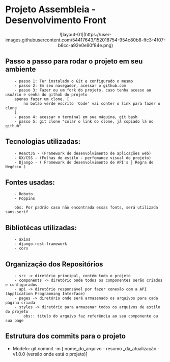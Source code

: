 # Projeto Assembleia - Desenvolvimento Front 
<div align="center">
![layout-01](https://user-images.githubusercontent.com/54417643/152018754-954c80b8-ffc3-4f07-b6cc-a92e0e90f84e.png)
</div>

## Passo a passo para rodar o projeto em seu ambiente
        - passo 1: Ter instalado o Git e configurado o mesmo
        - passo 2: Em seu navegador, acessar o github.com
        - passo 3: Fazer ou um fork do projeto, caso tenha acesso ao usuário e senha do github do projeto
        apenas fazer um clone. [
            no botão verde escrito 'Code' vai conter o link para fazer o clone
        ]
        - passo 4: acessar o terminal em sua máquina, git bash
        - passo 5: git clone "colar o link do clone, já copiado lá no github"
## Tecnologias utilizadas:
        - ReactJS - (Framework de desenvolvimento de aplicações web)
        - UX/CSS - (Folhas de estilo - perfomance visual do projeto)
        - Django - ( Framework de desenvolvimento de API's │ Regra de Negócio )
## Fontes usadas:
        - Roboto
        - Poppins

        obs: Por padrão caso não encontrada essas fonts, será utilizada sans-serif
## Bibliotécas utilizadas:
        - axios
        - django-rest-framework
        - cors
## Organização dos Repositórios

        - src -> diretório principal, contém todo o projeto
        - components -> diretório onde todos os componentes serão criados e configurados
        - api -> diretório responsável por fazer conexão com a API (Application Programming Interface)
        - pages -> diretório onde será armazenado os arquivos para cada página criada
        - styles -> diretório para armazenar todos os arquivos de estilo do projeto
            obs:: título do arquivo faz referência ao seu componente ou sua page

## Estrutura dos commits para o projeto

* Modelo: git commit -m [ nome_do_arquivo - resumo
    _da_atualização - v1.0.0 (versão onde está o projeto)]
